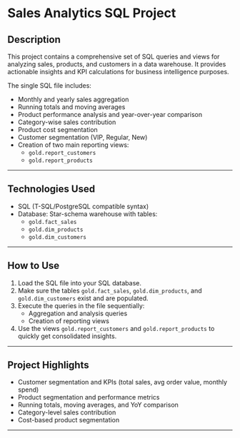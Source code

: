 # Sales Analytics SQL Project

## Description
This project contains a comprehensive set of SQL queries and views for analyzing sales, products, and customers in a data warehouse. It provides actionable insights and KPI calculations for business intelligence purposes.

The single SQL file includes:

- Monthly and yearly sales aggregation
- Running totals and moving averages
- Product performance analysis and year-over-year comparison
- Category-wise sales contribution
- Product cost segmentation
- Customer segmentation (VIP, Regular, New)
- Creation of two main reporting views:
  - `gold.report_customers`
  - `gold.report_products`

---

## Technologies Used
- SQL (T-SQL/PostgreSQL compatible syntax)
- Database: Star-schema warehouse with tables:
  - `gold.fact_sales`
  - `gold.dim_products`
  - `gold.dim_customers`

---

## How to Use
1. Load the SQL file into your SQL database.
2. Make sure the tables `gold.fact_sales`, `gold.dim_products`, and `gold.dim_customers` exist and are populated.
3. Execute the queries in the file sequentially:
   - Aggregation and analysis queries
   - Creation of reporting views
4. Use the views `gold.report_customers` and `gold.report_products` to quickly get consolidated insights.

---

## Project Highlights
- Customer segmentation and KPIs (total sales, avg order value, monthly spend)
- Product segmentation and performance metrics
- Running totals, moving averages, and YoY comparison
- Category-level sales contribution
- Cost-based product segmentation

---
